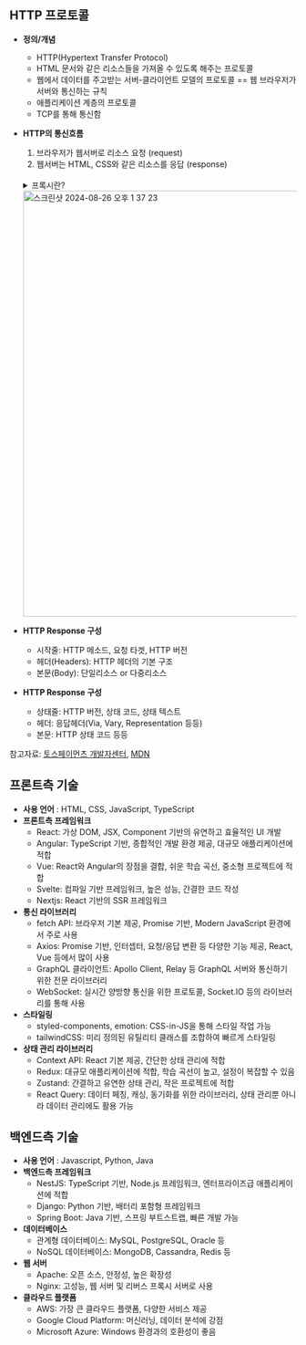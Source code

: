 ## HTTP 프로토콜

- **정의/개념**
  - HTTP(Hypertext Transfer Protocol)
  - HTML 문서와 같은 리소스들을 가져올 수 있도록 해주는 프로토콜
  - 웹에서 데이터를 주고받는 서버-클라이언트 모델의 프로토콜 == 웹 브라우저가 서버와 통신하는 규칙
  - 애플리케이션 계층의 프로토콜
  - TCP를 통해 통신함
- **HTTP의 통신흐름**

  1. 브라우저가 웹서버로 리소스 요청 (request)
  2. 웹서버는 HTML, CSS와 같은 리소스를 응답 (response)
  <br>
  <details>
  <summary>프록시란?</summary>

  - 정의
    - 클라이언트와 서버 사이에서 HTTP 메시지를 이어받고 전달하는 여러 계층의 컴퓨터/머신 중에서도 애플리케이션 계층에서 동작하는 것들을 일반적으로 프록시라고 부른다.
    - 프록시는 눈에 보이거나 그렇지 않을 수도 있으며(프록시를 통해 요청이 변경되거나 변경되지 않는 경우를 말함) 다양한 기능들을 수행할 수 있다.
  - 기능 1. 캐싱 (캐시는 공개 또는 비공개가 될 수 있습니다 (예: 브라우저 캐시)) 2. 필터링 (바이러스 백신 스캔, 유해 컨텐츠 차단(자녀 보호) 기능) 3. 로드 밸런싱 (여러 서버들이 서로 다른 요청을 처리하도록 허용) 4. 인증 (다양한 리소스에 대한 접근 제어) 5. 로깅 (이력 정보를 저장)
    </details>

    <img width="747" alt="스크린샷 2024-08-26 오후 1 37 23" src="https://github.com/user-attachments/assets/ab3760a9-1bfd-4e3a-a6c9-b7917c6f87e6">

  - **HTTP Response 구성**
    - 시작줄: HTTP 메소드, 요청 타겟, HTTP 버전
    - 헤더(Headers): HTTP 헤더의 기본 구조
    - 본문(Body): 단일리소스 or 다중리소스
  - **HTTP Response 구성**
    - 상태줄: HTTP 버전, 상태 코드, 상태 텍스트
    - 헤더: 응답헤더(Via, Vary, Representation 등등)
    - 본문: HTTP 상태 코드 등등

참고자료: [토스페이먼츠 개발자센터](https://docs.tosspayments.com/resources/glossary/http-protocol), [MDN](https://developer.mozilla.org/ko/docs/Web/HTTP/Messages)

## 프론트측 기술

- **사용 언어** : HTML, CSS, JavaScript, TypeScript
- **프론트측 프레임워크**
  - React: 가상 DOM, JSX, Component 기반의 유연하고 효율적인 UI 개발
  - Angular: TypeScript 기반, 종합적인 개발 환경 제공, 대규모 애플리케이션에 적합
  - Vue: React와 Angular의 장점을 결합, 쉬운 학습 곡선, 중소형 프로젝트에 적합
  - Svelte: 컴파일 기반 프레임워크, 높은 성능, 간결한 코드 작성
  - Nextjs: React 기반의 SSR 프레임워크
- **통신 라이브러리**
  - fetch API: 브라우저 기본 제공, Promise 기반, Modern JavaScript 환경에서 주로 사용
  - Axios: Promise 기반, 인터셉터, 요청/응답 변환 등 다양한 기능 제공, React, Vue 등에서 많이 사용
  - GraphQL 클라이언트: Apollo Client, Relay 등 GraphQL 서버와 통신하기 위한 전문 라이브러리
  - WebSocket: 실시간 양방향 통신을 위한 프로토콜, Socket.IO 등의 라이브러리를 통해 사용
- **스타일링**
  - styled-components, emotion: CSS-in-JS을 통해 스타일 작업 가능
  - tailwindCSS: 미리 정의된 유틸리티 클래스를 조합하여 빠르게 스타일링
- **상태 관리 라이브러리**
  - Context API: React 기본 제공, 간단한 상태 관리에 적합
  - Redux: 대규모 애플리케이션에 적합, 학습 곡선이 높고, 설정이 복잡할 수 있음
  - Zustand: 간결하고 유연한 상태 관리, 작은 프로젝트에 적합
  - React Query: 데이터 페칭, 캐싱, 동기화를 위한 라이브러리, 상태 관리뿐 아니라 데이터 관리에도 활용 가능

## 백엔드측 기술

- **사용 언어** : Javascript, Python, Java
- **백엔드측 프레임워크**
  - NestJS: TypeScript 기반, Node.js 프레임워크, 엔터프라이즈급 애플리케이션에 적합
  - Django: Python 기반, 배터리 포함형 프레임워크
  - Spring Boot: Java 기반, 스프링 부트스트랩, 빠른 개발 가능
- **데이터베이스**
  - 관계형 데이터베이스: MySQL, PostgreSQL, Oracle 등
  - NoSQL 데이터베이스: MongoDB, Cassandra, Redis 등
- **웹 서버**
  - Apache: 오픈 소스, 안정성, 높은 확장성
  - Nginx: 고성능, 웹 서버 및 리버스 프록시 서버로 사용
- **클라우드 플랫폼**
  - AWS: 가장 큰 클라우드 플랫폼, 다양한 서비스 제공
  - Google Cloud Platform: 머신러닝, 데이터 분석에 강점
  - Microsoft Azure: Windows 환경과의 호환성이 좋음

